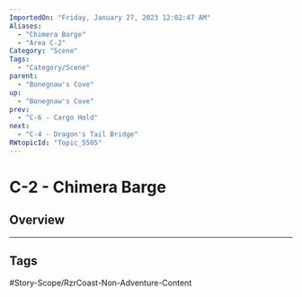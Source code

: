 ```yaml
---
ImportedOn: "Friday, January 27, 2023 12:02:47 AM"
Aliases:
  - "Chimera Barge"
  - "Area C-2"
Category: "Scene"
Tags:
  - "Category/Scene"
parent:
  - "Bonegnaw's Cove"
up:
  - "Bonegnaw's Cove"
prev:
  - "C-6 - Cargo Hold"
next:
  - "C-4 - Dragon's Tail Bridge"
RWtopicId: "Topic_5505"
---
```

# C-2 - Chimera Barge
## Overview

---
## Tags
#Story-Scope/RzrCoast-Non-Adventure-Content


